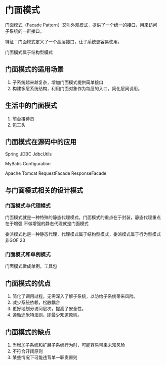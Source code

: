 # 门面模式

门面模式（Facade Pattern）又叫外观模式，提供了一个统一的接口，用来访问子系统的一群接口。

特征：门面模式定义了一个高层接口，让子系统更容易使用。

门面模式属于结构型模式

## 门面模式的适用场景

1. 子系统越来越复杂，增加门面模式提供简单接口
2. 构建多层系统结构，利用门面对象作为每层的入口，简化层间调用。

## 生活中的门面模式

1. 前台接待员
2. 包工头

## 门面模式在源码中的应用

Spring JDBC JdbcUtils

MyBatis Configuration

Apache Tomcat RequestFacade ResponseFacade

## 与门面模式相关的设计模式

### 门面模式与代理模式

门面模式就是一种特殊的静态代理模式，门面模式的重点在于封装，静态代理重点在于增强
不做增强的静态代理就是门面模式

委派模式也是一种静态代理，代理模式属于结构型模式，委派模式属于行为型模式非GOF 23


### 门面模式和单例模式

门面模式做成单例，工具包

## 门面模式的优点

1. 简化了调用过程，无需深入了解子系统，以防给子系统带来风险。
2. 减少系统依赖，松散耦合
3. 更好地划分访问层次，提高了安全性。
4. 遵循迪米特法则，即最少知道原则。

## 门面模式的缺点

1. 当增加子系统和扩展子系统行为时，可能容易带来未知风险
2. 不符合开闭原则
3. 某些情况下可能违背单一职责原则